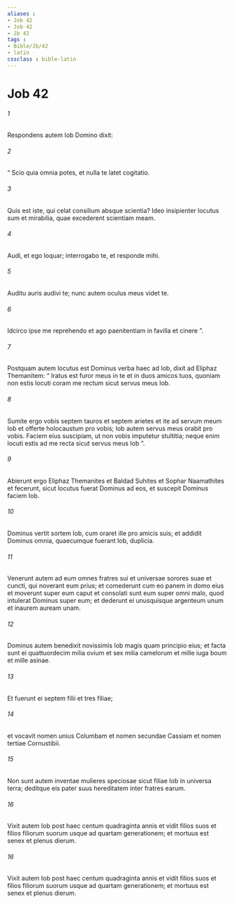 ```yaml
---
aliases : 
- Job 42
- Job 42
- Jb 42
tags : 
- Bible/Jb/42
- latin
cssclass : bible-latin
---
```


# Job 42

###### 1
Respondens autem Iob Domino dixit:
###### 2
“ Scio quia omnia potes, et nulla te latet cogitatio.
###### 3
Quis est iste, qui celat consilium absque scientia? Ideo insipienter locutus sum et mirabilia, quae excederent scientiam meam.
###### 4
Audi, et ego loquar; interrogabo te, et responde mihi.
###### 5
Auditu auris audivi te; nunc autem oculus meus videt te.
###### 6
Idcirco ipse me reprehendo et ago paenitentiam in favilla et cinere ”.
###### 7
Postquam autem locutus est Dominus verba haec ad Iob, dixit ad Eliphaz Themanitem: “ Iratus est furor meus in te et in duos amicos tuos, quoniam non estis locuti coram me rectum sicut servus meus Iob. 
###### 8
Sumite ergo vobis septem tauros et septem arietes et ite ad servum meum Iob et offerte holocaustum pro vobis; Iob autem servus meus orabit pro vobis. Faciem eius suscipiam, ut non vobis imputetur stultitia; neque enim locuti estis ad me recta sicut servus meus Iob ”. 
###### 9
Abierunt ergo Eliphaz Themanites et Baldad Suhites et Sophar Naamathites et fecerunt, sicut locutus fuerat Dominus ad eos, et suscepit Dominus faciem Iob.
###### 10
Dominus vertit sortem Iob, cum oraret ille pro amicis suis; et addidit Dominus omnia, quaecumque fuerant Iob, duplicia. 
###### 11
Venerunt autem ad eum omnes fratres sui et universae sorores suae et cuncti, qui noverant eum prius; et comederunt cum eo panem in domo eius et moverunt super eum caput et consolati sunt eum super omni malo, quod intulerat Dominus super eum; et dederunt ei unusquisque argenteum unum et inaurem auream unam.
###### 12
Dominus autem benedixit novissimis Iob magis quam principio eius; et facta sunt ei quattuordecim milia ovium et sex milia camelorum et mille iuga boum et mille asinae. 
###### 13
Et fuerunt ei septem filii et tres filiae; 
###### 14
et vocavit nomen unius Columbam et nomen secundae Cassiam et nomen tertiae Cornustibii. 
###### 15
Non sunt autem inventae mulieres speciosae sicut filiae Iob in universa terra; deditque eis pater suus hereditatem inter fratres earum. 
###### 16
Vixit autem Iob post haec centum quadraginta annis et vidit filios suos et filios filiorum suorum usque ad quartam generationem; et mortuus est senex et plenus dierum.
###### 16
Vixit autem Iob post haec centum quadraginta annis et vidit filios suos et filios filiorum suorum usque ad quartam generationem; et mortuus est senex et plenus dierum.
